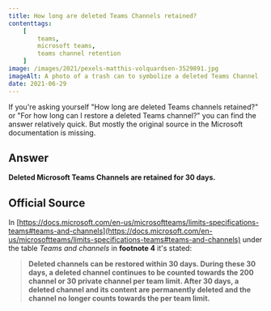```yaml
---
title: How long are deleted Teams Channels retained?
contenttags:
    [
        teams,
        microsoft teams,
        teams channel retention
    ]
image: /images/2021/pexels-matthis-volquardsen-3529891.jpg
imageAlt: A photo of a trash can to symbolize a deleted Teams Channel
date: 2021-06-29
---
```


If you're asking yourself "How long are deleted Teams channels retained?" or "For how long can I restore a deleted Teams channel?" you can find the answer relatively quick. But mostly the original source in the Microsoft documentation is missing.

## Answer

**Deleted Microsoft Teams Channels are retained for 30 days.**

## Official Source

In [https://docs.microsoft.com/en-us/microsoftteams/limits-specifications-teams#teams-and-channels](https://docs.microsoft.com/en-us/microsoftteams/limits-specifications-teams#teams-and-channels) under the table *Teams and channels* in **footnote 4** it's stated:

> **Deleted channels can be restored within 30 days. During these 30 days, a deleted channel continues to be counted towards the 200 channel or 30 private channel per team limit. After 30 days, a deleted channel and its content are permanently deleted and the channel no longer counts towards the per team limit.**
